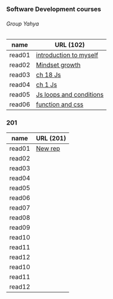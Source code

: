 ### Software Development courses
######  Group Yahya

name   | URL (102)                                                   
------ | -----                                                       
read01 |[introduction to myself](1.md)                               
read02 |[Mindset growth](22.md)                                      
read03 |[ch 18 Js](3.md)                                             
read04 |[ch 1 Js](4.md)                                              
read05 |[Js loops and conditions](55.md)                             
read06 |[function and css](06read.md)                                

### 201 

name   | URL (201)                                                   
------ | -----                                                       
read01 |[New rep](.md)                               
read02 |[](.md)                                      
read03 |[](.md)                                             
read04 |[](.md)                                              
read05 |[](.md)                             
read06 |[](.md) 
read07 |[](.md)                               
read08 |[](.md)                                      
read09 |[](.md)                                             
read10 |[](.md)                                              
read11 |[](.md)                             
read12 |[](.md)
read10 |[](.md)                                              
read11 |[](.md)                             
read12 |[](.md)